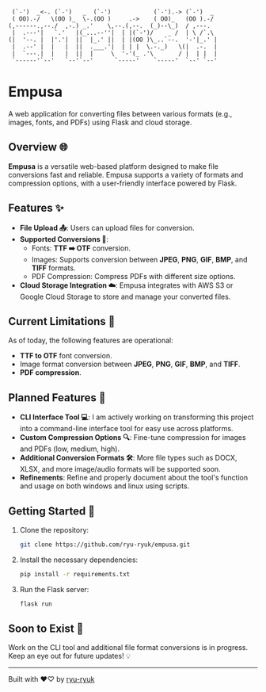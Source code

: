 
```

 (`-')  _<-. (`-')   _  (`-')            (`-').-> (`-')  _  
 ( OO).-/   \(OO )_  \-.(OO )     .->    ( OO)_   (OO ).-/  
(,------.,--./  ,-.) _.'    \,--.(,--.  (_)--\_)  / ,---.   
 |  .---'|   `.'   |(_...--''|  | |(`-')/    _ /  | \ /`.\  
(|  '--. |  |'.'|  ||  |_.' ||  | |(OO )\_..`--.  '-'|_.' | 
 |  .--' |  |   |  ||  .___.'|  | | |  \.-._)   \(|  .-.  | 
 |  `---.|  |   |  ||  |     \  '-'(_ .'\       / |  | |  | 
 `------'`--'   `--'`--'      `-----'    `-----'  `--' `--' 
```

# Empusa 
A web application for converting files between various formats (e.g., images, fonts, and PDFs) using Flask and cloud storage.

## Overview 🌐
**Empusa** is a versatile web-based platform designed to make file conversions fast and reliable. Empusa supports a variety of formats and compression options, with a user-friendly interface powered by Flask.

## Features ✨
- **File Upload 📤**: Users can upload files for conversion.
- **Supported Conversions 🔄**:
  - Fonts: **TTF ➡️ OTF** conversion.
  - Images: Supports conversion between **JPEG**, **PNG**, **GIF**, **BMP**, and **TIFF** formats.
  - PDF Compression: Compress PDFs with different size options.
- **Cloud Storage Integration ☁️**: Empusa integrates with AWS S3 or Google Cloud Storage to store and manage your converted files.

## Current Limitations 🚧
As of today, the following features are operational:
- **TTF to OTF** font conversion.
- Image format conversion between **JPEG**, **PNG**, **GIF**, **BMP**, and **TIFF**.
- **PDF compression**.

## Planned Features 🔧
- **CLI Interface Tool 💻**: I am actively working on transforming this project into a command-line interface tool for easy use across platforms.
- **Custom Compression Options 🔍**: Fine-tune compression for images and PDFs (low, medium, high).
- **Additional Conversion Formats 🛠️**: More file types such as DOCX, XLSX, and more image/audio formats will be supported soon.
- **Refinements**: Refine and properly document about the tool's function and usage on both windows and linux using scripts.

## Getting Started 🚀
1. Clone the repository: 
    ```bash
    git clone https://github.com/ryu-ryuk/empusa.git
    ```
2. Install the necessary dependencies:
    ```bash
    pip install -r requirements.txt
    ```
3. Run the Flask server:
    ```bash
    flask run
    ```

## Soon to Exist 🌱
Work on the CLI tool and additional file format conversions is in progress. Keep an eye out for future updates! 💡

---

Built with ❤️♡ by [ryu-ryuk](https://github.com/ryu-ryuk)
